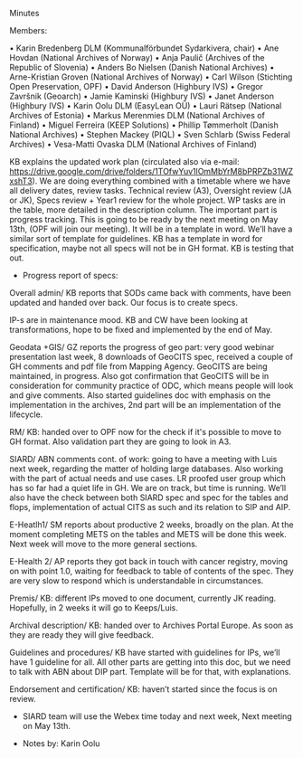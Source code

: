 Minutes

Members:

•	Karin Bredenberg DLM (Kommunalförbundet Sydarkivera, chair)
•	Ane Hovdan (National Archives of Norway)
•	Anja Paulič (Archives of the Republic of Slovenia) 
•	Anders Bo Nielsen (Danish National Archives)
•	Arne-Kristian Groven (National Archives of Norway) 
•	Carl Wilson (Stichting Open Preservation, OPF)
•	David Anderson (Highbury IVS)
•	Gregor Završnik (Geoarch)
•	Jamie Kaminski (Highbury IVS)
•	Janet Anderson (Highbury IVS) 
•	Karin Oolu DLM (EasyLean OÜ)
•	Lauri Rätsep (National Archives of Estonia) 
•	Markus Merenmies DLM (National Archives of Finland)
•	Miguel Ferreira (KEEP Solutions)
•	Phillip Tømmerholt (Danish National Archives)
•	Stephen Mackey (PIQL)
•	Sven Schlarb (Swiss Federal Archives)
•	Vesa-Matti Ovaska DLM (National Archives of Finland)

KB explains the updated work plan (circulated also via e-mail:  https://drive.google.com/drive/folders/1TOfwYuv1lOmMbYrM8bPRPZb31WZxshT3). We are doing everything combined with a timetable where we have all delivery dates, review tasks. Technical review (A3), Oversight review (JA or JK), Specs review + Year1 review for the whole project. WP tasks are in the table, more detailed in the description column. The important part is progress tracking. This is going to be ready by the next meeting on May 13th,  (OPF will join our meeting). It will be in a template in word. We’ll have a similar sort of template for guidelines.  KB has a template in word for specification, maybe not all specs will not be in GH format. KB is testing that out. 

- Progress report of specs:

Overall admin/ KB reports that SODs came back with comments, have been updated and handed over back. Our focus is to create specs. 

IP-s are in maintenance mood. KB and CW have been looking at transformations, hope to be fixed and implemented by the end of May.  

Geodata +GIS/ GZ reports the progress of geo part: very good webinar presentation last week, 8 downloads of GeoCITS spec, received a couple of GH comments and pdf file from Mapping Agency. GeoCITS are being maintained, in progress. Also got confirmation that GeoCITS will be in consideration for community practice of ODC, which means people will look and give comments. Also started guidelines doc with emphasis on the implementation in the archives, 2nd part will be an implementation of the lifecycle. 

RM/ KB: handed over to OPF now for the check if it's possible to move to GH format. Also validation part they are going to look in A3.  

SIARD/ ABN comments cont. of work: going to have a meeting with Luis next week, regarding the matter of holding large databases. Also working with the part of actual needs and use cases. LR proofed user group which has so far had a quiet life in GH. We are on track, but time is running. We’ll also have the check between both SIARD spec and spec for the tables and flops, implementation of actual CITS as such and its relation to SIP and AIP. 

E-Heatlh1/ SM reports about productive 2 weeks, broadly on the plan.  At the moment completing METS on the tables and METS will be done this week.  Next week will move to the more general sections.  

E-Health 2/ AP reports they got back in touch with cancer registry, moving on with point 1.0, waiting for feedback to table of contents of the spec. They are very slow to respond which is understandable in circumstances.  

Premis/ KB: different IPs moved to one document, currently JK reading. Hopefully, in 2 weeks it will go to Keeps/Luis.    

Archival description/ KB: handed over to Archives Portal Europe. As soon as they are ready they will give feedback. 

Guidelines and procedures/ KB have started with guidelines for IPs, we’ll have 1 guideline for all. All other parts are getting into this doc, but we need to talk with ABN about DIP part. Template will be for that, with explanations. 

Endorsement and certification/ KB: haven’t started since the focus is on review.  

- SIARD team will use the Webex time today and next week, Next meeting on May 13th.

- Notes by: Karin Oolu
